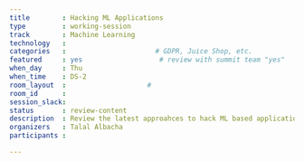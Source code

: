 ```yaml
---
title        : Hacking ML Applications
type         : working-session
track        : Machine Learning
technology   :
categories   :                      # GDPR, Juice Shop, etc.
featured     : yes                   # review with summit team "yes"
when_day     : Thu
when_time    : DS-2
room_layout  :                    #
room_id      :
session_slack:
status       : review-content
description  : Review the latest approahces to hack ML based applications, and discuss the defence techniques.
organizers   : Talal Albacha
participants : 

---
```


<!--(add intro)

## WHY

(...)

## What

(...)

## Outcomes

(...)

## References

(...)-->
